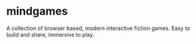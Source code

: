 # mindgames
A collection of browser based, modern interactive fiction games. Easy to build and share, immersive to play.
